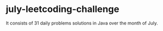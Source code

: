 # july-leetcoding-challenge
It consists of 31 daily problems solutions in Java  over the month of July.

